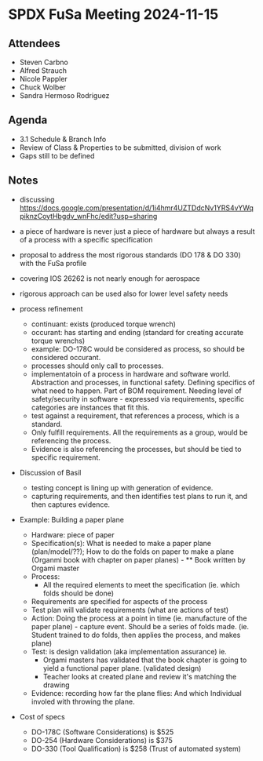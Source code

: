 # SPDX FuSa Meeting 2024-11-15
## Attendees
- Steven Carbno
- Alfred Strauch
- Nicole Pappler
- Chuck Wolber
- Sandra Hermoso Rodriguez

## Agenda
- 3.1 Schedule & Branch Info
- Review of Class & Properties to be submitted,   division of work
- Gaps still to be defined

## Notes
- discussing https://docs.google.com/presentation/d/1i4hmr4UZTDdcNv1YRS4vYWqpiknzCoytHbgdv_wnFhc/edit?usp=sharing
- a piece of hardware is never just a piece of hardware but always a result of a process with a specific specification
- proposal to address the most rigorous standards (DO 178 & DO 330) with the FuSa profile
- covering IOS 26262 is not nearly enough for aerospace
- rigorous approach can be used also for lower level safety needs
- process refinement
   - continuant:  exists (produced torque wrench)
   - occurant: has starting and ending (standard for creating accurate torque wrenchs)
   - example:  DO-178C would be considered as process, so should be considered occurant.
   - processes should only call to processes.
   - implementatoin of a process in hardware and software world.   Abstraction and processes, in functional safety.   Defining specifics of what need to happen.   Part of BOM requirement.    Needing level of safety/security in software - expressed via requirements,  specific categories are instances that fit this. 
   - test against a requirement, that references a process, which is a standard.
   - Only fulfill requirements.   All the requirements as a group, would be referencing the process. 
   - Evidence is also referencing the processes, but should be tied to specific requirement. 
- Discussion of Basil
   - testing concept is lining up with generation of evidence. 
   - capturing requirements, and then identifies test plans to run it, and then captures evidence.
- Example:  Building a paper plane
   - Hardware:  piece of paper
   - Specification(s):  What is needed to make a paper plane (plan/model/??);   How to do the folds on paper to make a plane (Organmi book with chapter on paper planes) - ** Book written by Orgami master
   - Process: 
       - All the required elements to meet the specification (ie. which folds should be done)
  - Requirements are specified for aspects of the process
  - Test plan will validate requirements (what are actions of test)
   - Action: Doing the process at a point in time (ie. manufacture of the paper plane) - capture event. Should be a series of folds made. (ie. Student trained to do folds, then applies the process, and makes plane)
   - Test: is design validation (aka implementation assurance) ie. 
      - Orgami masters has validated that the book chapter is going to yield a functional paper plane. (validated design) 
      - Teacher looks at created plane and review it's matching the drawing
   - Evidence: recording how far the plane flies:  And which Individual involed with throwing the plane.
   
- Cost of specs
  - DO-178C (Software Considerations) is $525
  - DO-254 (Hardware Considerations) is $375
  - DO-330 (Tool Qualification) is $258 (Trust of automated system)
